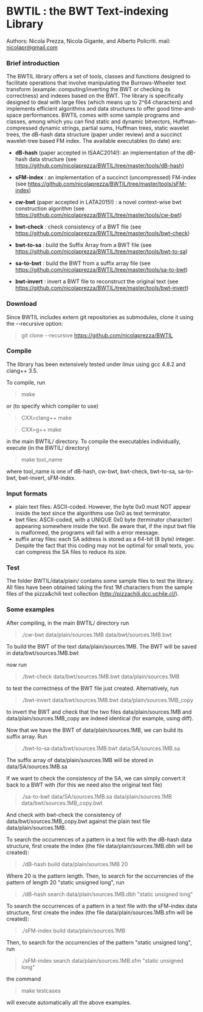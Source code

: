 BWTIL : the BWT Text-indexing Library
===============
Authors: Nicola Prezza, Nicola Gigante, and Alberto Policriti.
mail: nicolapr@gmail.com

### Brief introduction

The BWTIL library offers a set of tools, classes and functions designed to facilitate operations that involve manipulating the Burrows-Wheeler text transform (example: computing/inverting the BWT or checking its correctness) and indexes based on the BWT. The library is specifically designed to deal with large files (which means up to 2^64 characters) and implements efficient algorithms and data structures to offer good time-and-space performances. BWTIL comes with some sample programs and classes, among which you can find static and dynamic bitvectors, Huffman-compressed dynamic strings, partial sums, Huffman trees, static wavelet trees, the dB-hash data structure (paper under review) and a succinct wavelet-tree based FM index. The available executables (to date) are:

 * **dB-hash** (paper accepted in ISAAC2014!): an implementation of the dB-hash data structure (see https://github.com/nicolaprezza/BWTIL/tree/master/tools/dB-hash)
 
 * **sFM-index** : an implementation of a succinct (uncompressed) FM-index (see https://github.com/nicolaprezza/BWTIL/tree/master/tools/sFM-index)

 * **cw-bwt** (paper accepted in LATA2015!) : a novel context-wise bwt construction algorithm (see https://github.com/nicolaprezza/BWTIL/tree/master/tools/cw-bwt)
 
 * **bwt-check** : check consistency of a BWT file (see https://github.com/nicolaprezza/BWTIL/tree/master/tools/bwt-check)
 
 * **bwt-to-sa** : build the Suffix Array from a BWT file (see https://github.com/nicolaprezza/BWTIL/tree/master/tools/bwt-to-sa)
 
 * **sa-to-bwt** : build the BWT from a suffix array file (see https://github.com/nicolaprezza/BWTIL/tree/master/tools/sa-to-bwt)
 
 * **bwt-invert** : invert a BWT file to reconstruct the original text (see https://github.com/nicolaprezza/BWTIL/tree/master/tools/bwt-invert)

### Download

Since BWTIL includes extern git repositories as submodules, clone it using the --recursive option:

> git clone --recursive https://github.com/nicolaprezza/BWTIL

### Compile

The library has been extensively tested under linux using gcc 4.8.2 and clang++ 3.5.

To compile, run

> make

or (to specify which compiler to use)

> CXX=clang++ make

> CXX=g++ make

in the main BWTIL/ directory. To compile the executables individually, execute (in the BWTIL/ directory)

> make tool_name

where tool_name is one of dB-hash, cw-bwt, bwt-check, bwt-to-sa, sa-to-bwt, bwt-invert, sFM-index.

### Input formats

 * plain text files: ASCII-coded. However, the byte 0x0 must NOT appear inside the text since the algorithms use 0x0 as text terminator.
 * bwt files: ASCII-coded, with a UNIQUE 0x0 byte (terminator character) appearing somewhere inside the text. Be aware that, if the input bwt file is malformed, the programs will fail with a error message.
 * suffix array files: each SA address is stored as a 64-bit (8 byte) integer. Despite the fact that this coding may not be optimal for small texts, you can compress the SA files to reduce its size.

### Test

The folder BWTIL/data/plain/ contains some sample files to test the library. All files have been obtained taking the first 1M characters from the sample files of the pizza&chili text collection (http://pizzachili.dcc.uchile.cl/).

### Some examples

After compiling, in the main BWTIL/ directory run

> ./cw-bwt data/plain/sources.1MB data/bwt/sources.1MB.bwt

To build the BWT of the text data/plain/sources.1MB. The BWT will be saved in data/bwt/sources.1MB.bwt

now run

> ./bwt-check data/bwt/sources.1MB.bwt data/plain/sources.1MB

to test the correctness of the BWT file just created. Alternatively, run

> ./bwt-invert data/bwt/sources.1MB.bwt data/plain/sources.1MB_copy

to invert the BWT and check that the two files data/plain/sources.1MB and data/plain/sources.1MB_copy are indeed identical (for example, using diff).

Now that we have the BWT of data/plain/sources.1MB, we can build its suffix array. Run

> ./bwt-to-sa data/bwt/sources.1MB.bwt data/SA/sources.1MB.sa

The suffix array of data/plain/sources.1MB will be stored in data/SA/sources.1MB.sa

If we want to check the consistency of the SA, we can simply convert it back to a BWT with (for this we need also the original text file)

> ./sa-to-bwt data/SA/sources.1MB.sa data/plain/sources.1MB data/bwt/sources.1MB_copy.bwt

And check with bwt-check the consistency of data/bwt/sources.1MB_copy.bwt against the plain text file data/plain/sources.1MB.

To search the occurrences of a pattern in a text file with the dB-hash data structure, first create the index (the file data/plain/sources.1MB.dbh will be created):

> ./dB-hash build data/plain/sources.1MB 20

Where 20 is the pattern length. Then, to search for the occurrencies of the pattern of length 20 "static unsigned long", run

> ./dB-hash search data/plain/sources.1MB.dbh "static unsigned long"

To search the occurrences of a pattern in a text file with the sFM-index data structure, first create the index (the file data/plain/sources.1MB.sfm will be created):

> ./sFM-index build data/plain/sources.1MB

Then, to search for the occurrencies of the pattern "static unsigned long", run

> ./sFM-index search data/plain/sources.1MB.sfm "static unsigned long"

the command 

> make testcases

will execute automatically all the above examples.

